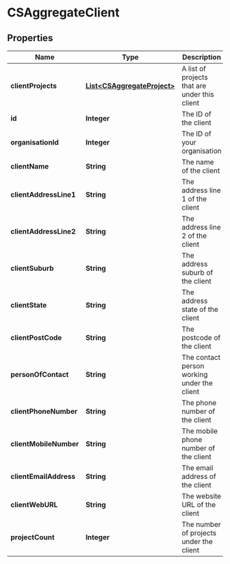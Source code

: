 
# CSAggregateClient

## Properties
Name | Type | Description | Notes
------------ | ------------- | ------------- | -------------
**clientProjects** | [**List&lt;CSAggregateProject&gt;**](CSAggregateProject.md) | A list of projects that are under this client |  [optional]
**id** | **Integer** | The ID of the client |  [optional]
**organisationId** | **Integer** | The ID of your organisation |  [optional]
**clientName** | **String** | The name of the client |  [optional]
**clientAddressLine1** | **String** | The address line 1 of the client |  [optional]
**clientAddressLine2** | **String** | The address line 2 of the client |  [optional]
**clientSuburb** | **String** | The address suburb of the client |  [optional]
**clientState** | **String** | The address state of the client |  [optional]
**clientPostCode** | **String** | The postcode of the client |  [optional]
**personOfContact** | **String** | The contact person working under the client |  [optional]
**clientPhoneNumber** | **String** | The phone number of the client |  [optional]
**clientMobileNumber** | **String** | The mobile phone number of the client |  [optional]
**clientEmailAddress** | **String** | The email address of the client |  [optional]
**clientWebURL** | **String** | The website URL of the client |  [optional]
**projectCount** | **Integer** | The number of projects under the client |  [optional]



